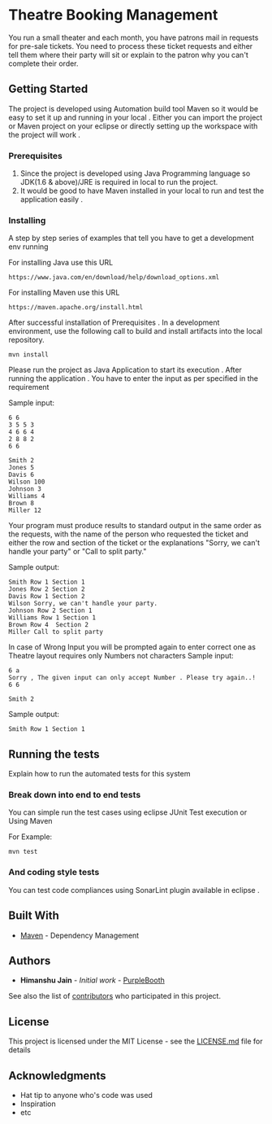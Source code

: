 # Theatre Booking Management

You run a small theater and each month, you have patrons mail in requests for pre-sale tickets.  You need to process these ticket requests and either tell them where their party will sit or explain to the patron why you can't complete their order.

## Getting Started

The project is developed using Automation build tool Maven so it would be easy to set it up and running in your local . Either you can import the project or Maven project on your eclipse or directly setting up the workspace with the project will work . 

### Prerequisites

1. Since the project is developed using Java Programming language so JDK(1.6 & above)/JRE is required in local to run the project.
2. It would be good to have Maven installed in your local to run and test the application easily .

### Installing

A step by step series of examples that tell you have to get a development env running

For installing Java use this URL 

```
https://www.java.com/en/download/help/download_options.xml

```

For installing Maven use this URL 

```
https://maven.apache.org/install.html

```

After successful installation of Prerequisites . In a development environment, use the following call to build and install artifacts into the local repository.

```
mvn install

```
Please run the project as Java Application to start its execution .
After running the application . You have to enter the input as per specified in the requirement 

Sample input:

```
6 6
3 5 5 3
4 6 6 4
2 8 8 2
6 6

Smith 2
Jones 5
Davis 6
Wilson 100
Johnson 3
Williams 4
Brown 8
Miller 12

```
Your program must produce results to standard output in the same order as the requests, with the name of the person who requested the ticket and either the row and section of the ticket or the explanations "Sorry, we can't handle your party" or "Call to split party."

Sample output:

```
Smith Row 1 Section 1
Jones Row 2 Section 2
Davis Row 1 Section 2
Wilson Sorry, we can't handle your party.
Johnson Row 2 Section 1
Williams Row 1 Section 1
Brown Row 4  Section 2
Miller Call to split party

```
In case of Wrong Input you will be prompted again to enter correct one as Theatre layout requires only Numbers not characters 
Sample input:

```
6 a
Sorry , The given input can only accept Number . Please try again..!
6 6 

Smith 2

```
Sample output:

```
Smith Row 1 Section 1

```

## Running the tests

Explain how to run the automated tests for this system

### Break down into end to end tests

You can simple run the test cases using eclipse JUnit Test execution or Using Maven

For Example:

```
mvn test

```

### And coding style tests

You can test code compliances using SonarLint plugin available in eclipse .

## Built With

* [Maven](https://maven.apache.org/) - Dependency Management

## Authors

* **Himanshu Jain** - *Initial work* - [PurpleBooth](https://github.com/PurpleBooth)

See also the list of [contributors](https://github.com/your/project/contributors) who participated in this project.

## License

This project is licensed under the MIT License - see the [LICENSE.md](LICENSE.md) file for details

## Acknowledgments

* Hat tip to anyone who's code was used
* Inspiration
* etc
